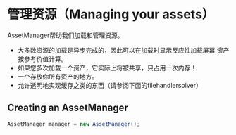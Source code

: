 # 管理资源（Managing your assets）

AssetManager帮助我们加载和管理资源。

- 大多数资源的加载是异步完成的，因此可以在加载时显示反应性加载屏幕
资产按参考价值计算。
- 如果您多次加载一个资产，它实际上将被共享，只占用一次内存！
- 一个存放你所有资产的地方。
- 允许透明地实现缓存之类的东西（请参阅下面的filehandlersolver）

## Creating an AssetManager

```java
AssetManager manager = new AssetManager();
```